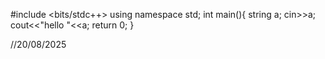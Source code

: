 #include <bits/stdc++>
using namespace std;
int main(){
	string a;
	cin>>a;
	cout<<"hello "<<a;
	return 0;
}

//20/08/2025